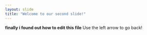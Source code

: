 ```yaml
---
layout: slide
title: "Welcome to our second slide!"
---
```

**finally i found out how to edit this file**
Use the left arrow to go back!
